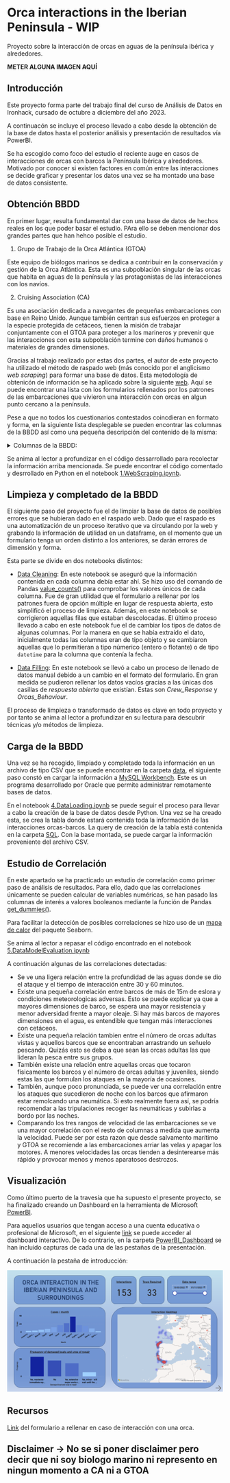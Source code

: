 # Orca interactions in the Iberian Peninsula - WIP

Proyecto sobre la interacción de orcas en aguas de la península ibérica y alrededores.

**METER ALGUNA IMAGEN AQUÍ**

##  Introducción

Este proyecto forma parte del trabajo final del curso de Análisis de Datos en Ironhack, cursado de octubre a diciembre del año 2023.

A continuacón se incluye el proceso llevado a cabo desde la obtención de la base de datos hasta el posterior análisis y presentación de resultados vía PowerBI.

Se ha escogido como foco del estudio el reciente auge en casos de interacciones de orcas con barcos la Península Ibérica y alrededores. Motivado por conocer si existen factores en común entre las interacciones se decide graficar y presentar los datos una vez se ha montado una base de datos consistente.

## Obtención BBDD
En primer lugar, resulta fundamental dar con una base de datos de hechos reales en los que poder basar el estudio. PAra ello se deben mencionar dos grandes partes que han hehco posible el estudio.

1) Grupo de Trabajo de la Orca Atlántica (GTOA)

Este equipo de biólogos marinos se dedica a contribuir en la conservación y gestión de la Orca Atlántica. Esta es una subpoblación singular de las orcas que habita en aguas  de la península y las protagonistas de las interacciones con los navíos.

2) Cruising Association (CA) 

Es una asociación dedicada a navegantes de pequeñas embarcaciones con base en Reino Unido. Aunque también centran sus esfuerzos en proteger a la especie protegida de cetáceos, tienen la misión de trabajar conjuntamente con el GTOA para proteger a los marineros y prevenir que las interacciones con esta subpoblación termine con daños humanos o materiales de grandes dimensiones.

Gracias al trabajo realizado por estas dos partes, el autor de este proyecto ha utilizado el método de raspado web (más conocido por el anglicismo *web scraping*) para formar una base de datos. Esta metodología de obtenicón de información se ha aplicado sobre la siguiente [web](https://www.theca.org.uk/orcas/reports). Aquí se puede encontrar una lista con los formularios rellenados por los patrones de las embarcaciones que vivieron una interacción con orcas en algun punto cercano a la península. 

Pese a que no todos los cuestionarios contestados coincdieran en formato y forma, en la siguiente lista desplegable se pueden encontrar las columnas de la BBDD así como una pequeña descripción del contenido de la misma:

<details>
<summary>Columnas de la BBDD:</summary>
<br>

* **date**: Fecha y hora aproximada de la interacción
* **lat_and_long**: Latitud y longitud donde se dio la interacción
* **GTOA_Protocol**: Se siguió el *protocolo* de GT Orca Atlántica: Arriar las velas, detener la embarcación, apagar el motor y mantener un perfil bajo así como *duración* de la interacción
* **Boat_Type**: Tipo de barco - Velero | Motor | Barco de pesca
* **Boat_Length**: Eslora del barco (m) - menos de 10m | 10-12.5 | 12.5-15m | Más de 15m
* **Towing_Inflatable**: Se encontraba el barco remolcando una lancha neumática?
* **Trailing_Fishing_Lure**: Se encontraba el barco arrastrando un señuelo de pesca?
* **Physical_Contact_With_Boat**: Hubo contacto físico de las orcas con la embarcación?
* **Number_of_Adult_Orcas**: Número de orcas adultas?
* **Number_of_Juvenile_Orcas**: Número de orcas juveniles?
* **Number_of_Uncertain_Age_Orcas**: Número de orcas de edad incierta?
* **Rudder**: Tipo de timón - Spade/pala | Semi skeg/Semicompensado | Full skeg/Completo | Twin rudder/Doble timón | Keel hung/Quilla corrida
* **Motoring_or_Sailing**: Motor o vela - Vela | Motor | Motor/Vela | Hove-to
* **Speed_Knots**: Velocidad (kts)
* **Sea_State**: Estado del mar - Calma | Moderado | Gruesa
* **Wind_Speed_Beaufort**: Velocidad del viento (Escala de Beaufort) - 0.2 | 3-4 | 5-6 | 7+
* **Daylight_or_Darkness**: Noche/Día - Amanecer | Día | Atardecer | Noche
* **Cloud_Cover**: Cobertura de nubes - 0-25% | 25-50% | 50-75% | 75-100%
* **Distance_Off_Land_NM**: Distancia a tierra (nm) - 0-2 | 2-5 | 5-10 | Más de 10
* **Depth_Meters**: Profundidad (m) - hasta 20m | 20-40m | 40-200m | 200m+
* **Depth_Gauge**: Medidor de profundidad - On | Off
* **Autopilot**: Piloto automático - On | Off
* **Hull_Topsides_Color**: Color del casco - Blanco | Oscuro
* **Antifoul_Color**: Color del antifoul - Negro | Azul | Rojo | Blanco | Verde | Coppercoat | Otro
* **Boat_Damaged**: Fue dañado el barco o necesita reparación alguna? Sí, menor | Sí, moderado | Sí, grandes reparaciones | No
* **Tow_Required**: ¿Fue remolcado? - Yes | No
* **Crew_Response**: Descripción abierta de la interacción así como acciones que se tomaron y su estas  disuadieron o no la interacción con las orcas.
* **Orcas_Behaviour**: Descripción del comportamiento de la/s orca/s
</details>


Se anima al lector a profundizar en el código dessarrollado para recolectar la información arriba mencionada. Se puede encontrar el código comentado y desrrollado en Python en el notebook [1.WebScraping.ipynb](https://github.com/Jacobomb/Orca-interactions-in-the-Iberian-Peninsula/blob/main/notebooks/1.WebScraping.ipynb). 

## Limpieza y completado de la BBDD

El siguiente paso del proyecto fue el de limpiar la base de datos de posibles errores que se hubieran dado en el raspado web. Dado que el raspado es una automatización de un proceso iterativo que va circulando por la web y grabando la información de utilidad en un dataframe, en el momento que un formulario tenga un orden distinto a los anteriores, se darán errores de dimensión y forma.

Esta parte se divide en dos notebooks distintos:

* [Data Cleaning](https://github.com/Jacobomb/Orca-interactions-in-the-Iberian-Peninsula/blob/main/notebooks/2.DataCleaning.ipynb): En este notebook se aseguró que la información contenida en cada columna debía estar ahí. Se hizo uso del comando de Pandas [value_counts()](https://pandas.pydata.org/docs/reference/api/pandas.Series.value_counts.html) para comprobar los valores únicos de cada columna. Fue de gran utilidad que el formulario a rellenar por los patrones fuera de opción múltiple en lugar de respuesta abierta, esto simplificó el proceso de limpieza. Además, en este notebook se corrigieron aquellas filas que estaban descolocadas. El último proceso llevado a cabo en este notebook fue el de cambiar los tipos de datos de algunas columnas. Por la manera en que se había extraído el dato, inicialmente todas las columnas eran de tipo objeto y se cambiaron aquellas que lo permitieran a tipo númerico (entero o flotante) o de tipo `datetime` para la columna que contenía la fecha.

* [Data Filling](https://github.com/Jacobomb/Orca-interactions-in-the-Iberian-Peninsula/blob/main/notebooks/3.DataFilling.ipynb): En este notebook se llevó a cabo un proceso de llenado de datos manual debido a un cambio en el formato del formulario. En gran medida se pudieron rellenar los datos vacíos gracias a las únicas dos casillas de *respuesta abierta* que existían. Estas son *Crew_Response* y *Orcas_Behaviour*. 

El proceso de limpieza o transformado de datos es clave en todo proyecto y por tanto se anima al lector a profundizar en su lectura para descubrir técnicas y/o métodos de limpieza.

## Carga de la BBDD

Una vez se ha recogido, limpiado y completado toda la información en un archivo de tipo CSV que se puede encontrar en la carpeta [data](https://github.com/Jacobomb/Orca-interactions-in-the-Iberian-Peninsula/tree/main/data), el siguiente paso constó en cargar la información a [MySQL Workbench](https://www.mysql.com/products/workbench/). Este es un programa desarrollado por Oracle que permite administrar remotamente bases de datos. 

En el notebook [4.DataLoading.ipynb](https://github.com/Jacobomb/Orca-interactions-in-the-Iberian-Peninsula/blob/main/notebooks/4.DataLoading.ipynb) se puede seguir el proceso para llevar a cabo la creación de la base de datos desde Python. Una vez se ha creado esta, se crea la tabla donde estará contenida toda la información de las interacciones orcas-barcos. La query de creación de la tabla está contenida en la carpeta [SQL](https://github.com/Jacobomb/Orca-interactions-in-the-Iberian-Peninsula/tree/main/SQL). Con la base montada, se puede cargar la información proveniente del archivo CSV.

## Estudio de Correlación
En este apartado se ha practicado un estudio de correlación como primer paso de análisis de resultados. Para ello, dado que las correlaciones únicamente se pueden calcular de variables numéricas, se han pasado las columnas de interés a valores booleanos mediante la función de Pandas [get_dummies()](https://pandas.pydata.org/docs/reference/api/pandas.get_dummies.html). 

Para facilitar la detección de posibles correlaciones se hizo uso de un [mapa de calor](https://seaborn.pydata.org/generated/seaborn.heatmap.html) del paquete Seaborn. 

Se anima al lector a repasar el código encontrado en el notebook [5.DataModelEvaluation.ipynb](https://github.com/Jacobomb/Orca-interactions-in-the-Iberian-Peninsula/blob/main/notebooks/5.DataModelEvaluation.ipynb)

A continuación algunas de las correlaciones detectadas:

* Se ve una ligera relación entre la profundidad de las aguas donde se dio el ataque y el tiempo de interacción entre 30 y 60 minutos.
* Existe una pequeña correlación entre barcos de más de 15m de eslora y condiciones meteorologicas adversas. Esto se puede explicar ya que a mayores dimensiones de barco, se espera una mayor resistencia y menor adversidad frente a mayor oleaje. Si hay más barcos de mayores dimensiones en el agua, es entendible que tengan más interacciones con cetáceos.
* Existe una pequeña relación tambien entre el número de orcas adultas vistas y aquellos barcos que se encontraban arrastrando un señuelo pescando. Quizás esto se deba a que sean las orcas adultas las que lideran la pesca entre sus grupos.
* También existe una relación entre aquellas orcas que tocaron físicamente los barcos y el número de orcas adultas y juveniles, siendo estas las que formulan los ataques en la mayoría de ocasiones.
* También, aunque poco pronunciada, se puede ver una correlación entre los ataques que sucedieron de noche con los barcos que afirmaron estar remolcando una neumática. Si esto realmente fuera así, se podría recomendar a las tripulaciones recoger las neumáticas y subirlas a bordo por las noches. 
* Comparando los tres rangos de velocidad de las embarcaciones se ve una mayor correlación con el resto de columnas a medida que aumenta la velocidad. Puede ser por esta razon que desde salvamento marítimo y GTOA se recomiende a las embarcaciones arriar las velas y apagar los motores. A menores velocidades las orcas tienden a desinterearse más rápido y provocar menos y menos aparatosos destrozos.

## Visualización

Como último puerto de la travesía que ha supuesto el presente proyecto, se ha finalizado creando un Dashboard en la herramienta de Microsoft [PowerBI](https://powerbi.microsoft.com/es-es/). 

Para aquellos usuarios que tengan acceso a una cuenta educativa o profesional de Microsoft, en el siguiente [link](https://app.powerbi.com/groups/me/reports/06f5a951-9f7c-42c3-9085-e84c2a28f090/ReportSection?experience=power-bi) se puede acceder al dashboard interactivo. De lo contrario, en la carpeta [PowerBI_Dashboard](https://github.com/Jacobomb/Orca-interactions-in-the-Iberian-Peninsula/tree/main/PowerBI_Dashboard) se han incluido capturas de cada una de las pestañas de la presentación.

A continuación la pestaña de introducción:

![IntroOrcasDashboard](./PowerBI_Dashboard/OrcasDashboard_1.png)





















## Recursos

[Link](https://www.theca.org.uk/orcas/interaction-report-form/es) del formulario a rellenar en caso de interacción con una orca.

## Disclaimer -> No se si poner disclaimer pero decir que ni soy biologo marino ni represento en ningun momento a CA ni a GTOA
